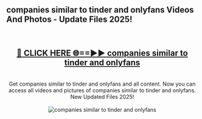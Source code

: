<h2>companies similar to tinder and onlyfans Videos And Photos - Update Files 2025!</h2>
<br>
<div align="center">
<h2><a href="https://linkcuts.com/hfmhzwbr" rel="nofollow">🔴 CLICK HERE 🌐==►► companies similar to tinder and onlyfans</a></h2>
<br>
Get companies similar to tinder and onlyfans and all content. Now you can access all videos and pictures of companies similar to tinder and onlyfans. New Updated Files 2025!
<br>
<br>
<a href="https://linkcuts.com/hfmhzwbr" rel="nofollow" data-target="animated-image.originalLink"><img src="https://i.ibb.co.com/WyWwxjT/player-gif2.gif" alt="companies similar to tinder and onlyfans" style="max-width: 100%; display: inline-block;" data-target="animated-image.originalImage"></a>
</div>
<br>